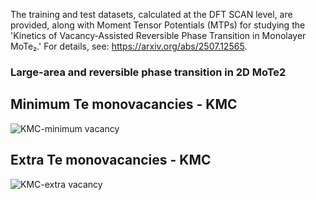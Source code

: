 The training and test datasets, calculated at the DFT SCAN level, are provided, along with Moment Tensor Potentials (MTPs) for studying the 'Kinetics of Vacancy-Assisted Reversible Phase Transition in Monolayer MoTe₂.' For details, see: https://arxiv.org/abs/2507.12565.
### Large-area and reversible phase transition in 2D MoTe2
## Minimum Te monovacancies - KMC 
![KMC-minimum vacancy](https://github.com/user-attachments/assets/2859efcb-2a03-4c36-98bd-fbd8d9d39840)

## Extra Te monovacancies - KMC
![KMC-extra vacancy](https://github.com/user-attachments/assets/ad274b1b-7f43-4d61-a72b-d731f1ca5bd8)
